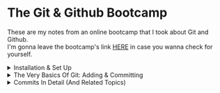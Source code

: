 # The Git & Github Bootcamp

These are my notes from an online bootcamp that I took about Git and Github.  
I'm gonna leave the bootcamp's link [HERE](https://www.udemy.com/course/git-and-github-bootcamp/) in case you wanna check for yourself.

<details>
  <summary>Installation & Set Up</summary>

  ### Some commands

  * **Configuring your git name & email**:

  ```git
    git config --global user.name "Arthur Candido"
  ```
  ```git
    git config --global user.email "carlos.arthur.candido@gmail.com"
  ```  

  * **Display current user name**:

  ```git
    git config user.name
  ```

  * **ls (List)**: List the contents of the working directory

  ```git
     ls
  ```

  * **start . (Windows) | open . (Mac)**: Open the working directory folder

  ```git
     start .
  ```
  ```git
     open .
  ```

  * **ls _folderName_**: List the contents of the selected folder _folderName_

  ```git
     ls folderName
  ```

  * **start _folderName_ (Windows) | open _folderName_ (Mac)**: Open the selected _folderName_ folder

  ```git
     start folderName
  ```
  ```git
     open folderName
  ```

  * **clear**: Clear the content of the terminal

  ```git
     clear
  ```
  > 📝 Note: The command just erases the content of the terminal, it doesn't restart the command lines.

  * **ls _folderName1/folderName2_**: List the contents of the selected folder _folderName2_ inside the folder _folderName1_

  ```git
     ls folderName1/folderName2
  ```

  * **pwd (Print Working Directory)**: Prints the path to the working directory

  ```git
     pwd
  ```

  * **cd (change directory) folderName**: Change and move between folders

  ```git
     cd folderName/
  ```

  * **cd ..**: "Back up" one directory

  ```git
     cd ..
  ```

  * Creates a file (or mutiples)

  ```git
     touch fileName.extension
     touch fileName1.extension fileName2.extension fileName3.extension
     touch folderName1/folderName2/fileName.extension
  ```

  * **mkdir (make directory)** Creates a directory (or mutiples)

  ```git
     mkdir folderName
     mkdir folderName1 folderName2 folderName3
  ```
  > 📝 Note: The folder name mustn't contain space. If necessary, you need to use quotes i.e "Sea Turtles".

  * **rm (remove)** Delete a file (or mutiples)

  ```git
     rm fileName
     rm fileName1 fileName2 fileName3
  ```
  > 📝 Note: It Permanently removes them!

  * **rm -rf (r = recursive; f = force)** Delete a directory

  ```git
     rm -rf folderName
  ```
  > 📝 Note: -rf is a flag. A flag can be used to modify the behaviour of the command.
</details>

<details>
  <summary>The Very Basics Of Git: Adding & Committing</summary>

  ### Some commands

  * Gives information on the current status of a git repository and its contents

  ```git
     git status
  ```
  > 📝 Note: [status documentation](https://git-scm.com/docs/git-status).

  * Creates a new git repository

  ```git
     git init
  ```
  > 📝 Note: [init documentation](https://git-scm.com/docs/git-init).  
  > 📝 Note: Do not init a repo inside of a repo!

  * **ls -a**: List all hidden files

  ```git
     ls -a
  ```
  
  * Add changes from the working directory to be commited later

  ```git
     git add fileName
     git add fileName1 fileName2 fileName3
  ```
  > 📝 Note: [add documentation](https://git-scm.com/docs/git-add).
  
  * Add all changes at once from the working directory to be commited later

  ```git
     git add .
  ```
  
  * Commits the files

  ```git
     git commit
  ```
  > 📝 Note: [commit documentation](https://git-scm.com/docs/git-commit).  
  > 📝 Note: It opens the terminal to edit the commit message. To use a code editor (e.g. Visual Studio Code) to edit the commit message, check the section "Configuring Git's Default Editor".

  * Commits the files with a message

  ```git
     git commit -m "my message"
  ```
  
  * Log of the commits for a given repository

  ```git
     git log
  ```
  > 📝 Note: [log documentation](https://git-scm.com/docs/git-log). 

</details>

<details>
  <summary>Commits In Detail (And Related Topics)</summary>

  ### Reference Manual To All Git Commands And Main Topics
  [Git Documentation](https://git-scm.com/docs). 
  
  ### Configuring Git's Default Editor
  [Git's Editor Configuration](https://git-scm.com/book/en/v2/Appendix-C%3A-Git-Commands-Setup-and-Config). 
  
  ### Some commands
  
</details>
